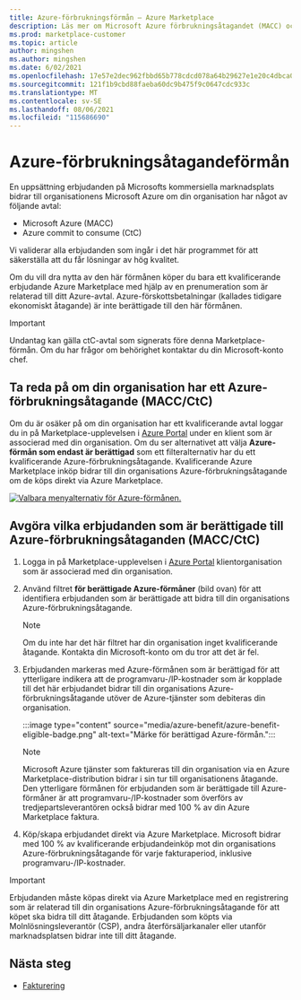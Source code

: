 ```yaml
---
title: Azure-förbrukningsförmån – Azure Marketplace
description: Läs mer om Microsoft Azure förbrukningsåtagandet (MACC) och hur du avgör om din organisation har hur man hittar erbjudanden i Azure Portal som är berättigade till Azure-förmåner.
ms.prod: marketplace-customer
ms.topic: article
author: mingshen
ms.author: mingshen
ms.date: 6/02/2021
ms.openlocfilehash: 17e57e2dec962fbbd65b778cdcd078a64b29627e1e20c4dbca0b4c1a26ec2808
ms.sourcegitcommit: 121f1b9cbd88faeba60dc9b475f9c0647cdc933c
ms.translationtype: MT
ms.contentlocale: sv-SE
ms.lasthandoff: 08/06/2021
ms.locfileid: "115686690"
---
```

# <a name="azure-consumption-commitment-benefit"></a>Azure-förbrukningsåtagandeförmån

En uppsättning erbjudanden på Microsofts kommersiella marknadsplats bidrar till organisationens Microsoft Azure om din organisation har något av följande avtal:

- Microsoft Azure (MACC)
- Azure commit to consume (CtC)

Vi validerar alla erbjudanden som ingår i det här programmet för att säkerställa att du får lösningar av hög kvalitet.

Om du vill dra nytta av den här förmånen köper du bara ett kvalificerande erbjudande Azure Marketplace med hjälp av en prenumeration som är relaterad till ditt Azure-avtal. Azure-förskottsbetalningar (kallades tidigare ekonomiskt åtagande) är inte berättigade till den här förmånen.

> [!IMPORTANT]
> Undantag kan gälla ctC-avtal som signerats före denna Marketplace-förmån. Om du har frågor om behörighet kontaktar du din Microsoft-konto chef.

## <a name="determine-if-your-organization-has-an-azure-consumption-commitment-maccctc"></a>Ta reda på om din organisation har ett Azure-förbrukningsåtagande (MACC/CtC)

Om du är osäker på om din organisation har ett kvalificerande avtal loggar du in på Marketplace-upplevelsen i [Azure Portal](https://ms.portal.azure.com/#blade/Microsoft_Azure_Marketplace/MarketplaceOffersBlade/selectedMenuItemId/home) under en klient som är associerad med din organisation. Om du ser alternativet att välja **Azure-förmån som endast är berättigad** som ett filteralternativ har du ett kvalificerande Azure-förbrukningsåtagande. Kvalificerande Azure Marketplace inköp bidrar till din organisations Azure-förbrukningsåtagande om de köps direkt via Azure Marketplace.

[![Valbara menyalternativ för Azure-förmånen.](media/azure-benefit/azure-benefit-eligible.png)](media/azure-benefit/azure-benefit-eligible.png#lightbox)

## <a name="determine-which-offers-are-eligible-for-azure-consumption-commitments-maccctc"></a>Avgöra vilka erbjudanden som är berättigade till Azure-förbrukningsåtaganden (MACC/CtC)

1. Logga in på Marketplace-upplevelsen i [Azure Portal](https://ms.portal.azure.com/#blade/Microsoft_Azure_Marketplace/MarketplaceOffersBlade/selectedMenuItemId/home) klientorganisation som är associerad med din organisation.
2. Använd filtret **för berättigade Azure-förmåner** (bild ovan) för att identifiera erbjudanden som är berättigade att bidra till din organisations Azure-förbrukningsåtagande.

   > [!NOTE]
   > Om du inte har det här filtret har din organisation inget kvalificerande åtagande. Kontakta din Microsoft-konto om du tror att det är fel.
 
3. Erbjudanden markeras med  Azure-förmånen som är berättigad för att ytterligare indikera att de programvaru-/IP-kostnader som är kopplade till det här erbjudandet bidrar till din organisations Azure-förbrukningsåtagande utöver de Azure-tjänster som debiteras din organisation.

    :::image type="content" source="media/azure-benefit/azure-benefit-eligible-badge.png" alt-text="Märke för berättigad Azure-förmån.":::

   > [!NOTE]
   > Microsoft Azure tjänster som faktureras till din organisation via en Azure Marketplace-distribution bidrar i sin tur till organisationens åtagande. Den ytterligare förmånen för erbjudanden som är berättigade till Azure-förmåner är att programvaru-/IP-kostnader som överförs av tredjepartsleverantören också bidrar med 100 % av din Azure Marketplace faktura.

4. Köp/skapa erbjudandet direkt via Azure Marketplace. Microsoft bidrar med 100 % av kvalificerande erbjudandeinköp mot din organisations Azure-förbrukningsåtagande för varje fakturaperiod, inklusive programvaru-/IP-kostnader.

> [!IMPORTANT]
> Erbjudanden måste köpas direkt via Azure Marketplace med en registrering som är relaterad till din organisations Azure-förbrukningsåtagande för att köpet ska bidra till ditt åtagande. Erbjudanden som köpts via Molnlösningsleverantör (CSP), andra återförsäljarkanaler eller utanför marknadsplatsen bidrar inte till ditt åtagande.

## <a name="next-steps"></a>Nästa steg

- [Fakturering](billing-invoicing.md)
